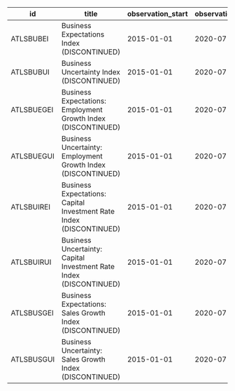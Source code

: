 | id         | title                                                               | observation_start   | observation_end   |
|------------|---------------------------------------------------------------------|---------------------|-------------------|
| ATLSBUBEI  | Business Expectations Index (DISCONTINUED)                          | 2015-01-01          | 2020-07-01        |
| ATLSBUBUI  | Business Uncertainty Index (DISCONTINUED)                           | 2015-01-01          | 2020-07-01        |
| ATLSBUEGEI | Business Expectations: Employment Growth Index (DISCONTINUED)       | 2015-01-01          | 2020-07-01        |
| ATLSBUEGUI | Business Uncertainty: Employment Growth Index (DISCONTINUED)        | 2015-01-01          | 2020-07-01        |
| ATLSBUIREI | Business Expectations: Capital Investment Rate Index (DISCONTINUED) | 2015-01-01          | 2020-07-01        |
| ATLSBUIRUI | Business Uncertainty: Capital Investment Rate Index (DISCONTINUED)  | 2015-01-01          | 2020-07-01        |
| ATLSBUSGEI | Business Expectations: Sales Growth Index (DISCONTINUED)            | 2015-01-01          | 2020-07-01        |
| ATLSBUSGUI | Business Uncertainty: Sales Growth Index (DISCONTINUED)             | 2015-01-01          | 2020-07-01        |